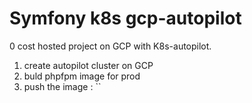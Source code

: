# Symfony k8s gcp-autopilot

0 cost hosted project on GCP with K8s-autopilot.


1) create autopilot cluster on GCP
2) buld phpfpm image for prod
3) push the image : ``
